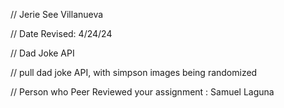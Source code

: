 // Jerie See Villanueva

 // Date Revised: 4/24/24

 // Dad Joke API

 // pull dad joke API, with simpson images being randomized

// Person who Peer Reviewed your assignment : Samuel Laguna
